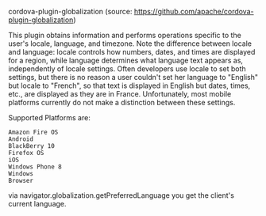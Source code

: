 cordova-plugin-globalization (source: https://github.com/apache/cordova-plugin-globalization)


This plugin obtains information and performs operations specific to the user's locale, language, and timezone.
Note the difference between locale and language: locale controls how numbers, dates, and times are displayed for a region, 
while language determines what language text appears as, independently of locale settings. Often developers use locale to set both settings,
but there is no reason a user couldn't set her language to "English" but locale to "French", so that text is displayed in English but dates, times, etc.,
are displayed as they are in France. Unfortunately, most mobile platforms currently do not make a distinction between these settings.

Supported Platforms are:

    Amazon Fire OS
    Android
    BlackBerry 10
    Firefox OS
    iOS
    Windows Phone 8
    Windows
    Browser

via navigator.globalization.getPreferredLanguage you get the client's current language.
